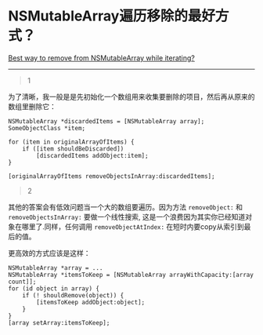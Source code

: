# NSMutableArray遍历移除的最好方式？
[Best way to remove from NSMutableArray while iterating?](https://stackoverflow.com/questions/111866/best-way-to-remove-from-nsmutablearray-while-iterating)

___



> 1

为了清晰，我一般是是先初始化一个数组用来收集要删除的项目，然后再从原来的数组里删除它：

```objc
NSMutableArray *discardedItems = [NSMutableArray array];
SomeObjectClass *item;

for (item in originalArrayOfItems) {
    if ([item shouldBeDiscarded])
        [discardedItems addObject:item];
}

[originalArrayOfItems removeObjectsInArray:discardedItems];
```

> 2

其他的答案会有低效问题当一个大的数组要遍历。因为方法 `removeObject:` 和 `removeObjectsInArray:` 要做一个线性搜索, 这是一个浪费因为其实你已经知道对象在哪里了.同样，任何调用 `removeObjectAtIndex:` 在短时内要copy从索引到最后的值。

更高效的方式应该是这样：

```Objc
NSMutableArray *array = ...
NSMutableArray *itemsToKeep = [NSMutableArray arrayWithCapacity:[array count]];
for (id object in array) {
    if (! shouldRemove(object)) {
        [itemsToKeep addObject:object];
    }
}
[array setArray:itemsToKeep];
```

